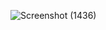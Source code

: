 
![Screenshot (1436)](https://user-images.githubusercontent.com/99662592/159670247-ed83141d-04d4-4f5b-9ef2-ab7325e67b0d.png)
